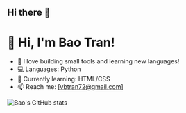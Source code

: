 ## Hi there 👋
# 👋 Hi, I'm Bao Tran!
- 🔧 I love building small tools and learning new languages!
- 💻 Languages: Python
- 🧠 Currently learning: HTML/CSS
- 📫 Reach me: [vbtran72@gmail.com]

![Bao's GitHub stats](https://github-readme-stats.vercel.app/api?username=bttran72&show_icons=true&theme=dark)
